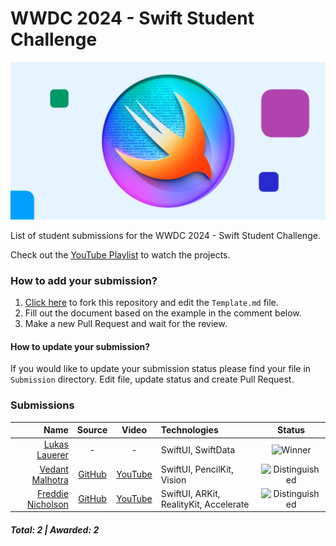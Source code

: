# WWDC 2024 - Swift Student Challenge
![WWDC2024 Logo](logo.png)

List of student submissions for the WWDC 2024 - Swift Student Challenge.

Check out the [YouTube Playlist](https://youtube.com/playlist?list=PLhL6AIw-Jhh99O682niPeGCgx6Nki1ark&si=PioLyvrSwZmqda7Z) to watch the projects.

### How to add your submission?
1. [Click here](https://github.com/wwdc/2024/edit/main/Template.md) to fork this repository and edit the `Template.md` file.
2. Fill out the document based on the example in the comment below.
3. Make a new Pull Request and wait for the review.

#### How to update your submission?
If you would like to update your submission status please find your file in `Submission` directory. Edit file, update status and create Pull Request.

### Submissions

| Name | Source |    Video    | Technologies | Status |
|-----:|:------:|:-----------:|:-------------|:------:|
|[Lukas Lauerer](https://www.twitter.com/custusfox)|-|-|SwiftUI, SwiftData|![Winner](https://img.shields.io/badge/winner-green?style=for-the-badge)|
|[Vedant Malhotra](https://vedantapps.com)|[GitHub](https://github.com/vedantapps/MagiCode)|[YouTube](https://youtu.be/Czi55_9cUzc)|SwiftUI, PencilKit, Vision|![Distinguished](https://img.shields.io/badge/distinguished-goldenrod?style=for-the-badge)|
|[Freddie Nicholson](https://fr3ddie.me)|[GitHub](https://github.com/FreddieN/lifter-ssc24-public)|[YouTube](https://youtu.be/Czi55_9cUzc)|SwiftUI, ARKit, RealityKit, Accelerate|![Distinguished](https://img.shields.io/badge/distinguished-goldenrod?style=for-the-badge)|


##### Total: 2 | Awarded: 2
